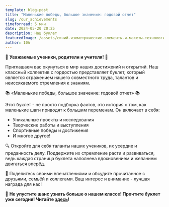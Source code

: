 ```yaml
---
template: blog-post
title: "Маленькие победы, большое значение: годовой отчет"
slug: /our_achievements
timeforread: 5 мин
date: 2024-05-20 20:25
description: Наш буклет
featuredImage: /assets/синий-изометрические-элементы-и-макеты-технологии-в-образовании-технология-презентация.png
author: 10А
---
```

🌟 **Уважаемые ученики, родители и учителя!** 🌟

Приглашаем вас окунуться в мир наших достижений и открытий. Наш классный коллектив с гордостью представляет буклет, который является отражением нашего совместного труда, талантов и неиссякаемого стремления к знаниям.

📚 «Маленькие победы, большое значение: годовой отчет» 📚

Этот буклет - не просто подборка фактов, это история о том, как маленькие шаги приводят к большим переменам. Он включает в себя:

* Уникальные проекты и исследования
* Творческие работы и выступления
* Спортивные победы и достижения
* И многое другое!

🔍 Откройте для себя таланты наших учеников, их усердие и преданность делу. Поддержите их стремление расти и развиваться, ведь каждая страница буклета наполнена вдохновением и желанием двигаться вперёд.

💬 Поделитесь своими впечатлениями и обсудите прочитанное с друзьями, семьёй и коллегами. Ваш интерес и внимание - лучшая награда для нас!

👀 **Не упустите шанс узнать больше о нашем классе! Прочтите буклет уже сегодня! Читайте [здесь](https://drive.google.com/file/d/1USamQ8hsqbw9CzsuVNy3jbrywC6NBf3S/view?usp=drive_link)!**
